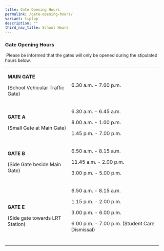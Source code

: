 ```yaml
---
title: Gate Opening Hours
permalink: /gate-opening-hours/
variant: tiptap
description: ""
third_nav_title: School Hours
---
```

<h3>Gate Opening Hours</h3>
<p>&nbsp;Please be informed that the gates will only be opened during the
stipulated hours below.</p>
<table style="minWidth: 50px">
<colgroup>
<col>
<col>
</colgroup>
<tbody>
<tr>
<td rowspan="1" colspan="1">
<p><strong>MAIN GATE</strong>
</p>
<p>(School Vehicular Traffic Gate)</p>
</td>
<td rowspan="1" colspan="1">
<p>6.30 a.m. - 7.00 p.m.</p>
</td>
</tr>
<tr>
<td rowspan="1" colspan="1">
<p><strong>GATE A</strong>
</p>
<p>(Small Gate at Main Gate)</p>
</td>
<td rowspan="1" colspan="1">
<p>6.30 a.m. - 6.45 a.m.</p>
<p>8.00 a.m. - 1.00 p.m.</p>
<p>1.45 p.m. - 7.00 p.m.</p>
</td>
</tr>
<tr>
<td rowspan="1" colspan="1">
<p><strong>GATE B</strong>
</p>
<p>(Side Gate beside Main Gate)</p>
</td>
<td rowspan="1" colspan="1">
<p>6.50 a.m. - 8.15 a.m.</p>
<p>11.45 a.m. - 2.00 p.m.</p>
<p>3.00 p.m. - 5.00 p.m.</p>
</td>
</tr>
<tr>
<td rowspan="1" colspan="1">
<p><strong>&nbsp;</strong>
</p>
<p><strong>GATE E</strong>
</p>
<p>(Side gate towards LRT Station)</p>
</td>
<td rowspan="1" colspan="1">
<p>6.50 a.m. - 8.15 a.m.</p>
<p>1.15 p.m. - 2.00 p.m.</p>
<p>3.00 p.m. - 6.00 p.m.</p>
<p>6.00 p.m. - 7.00 p.m. (Student Care Dismissal)</p>
</td>
</tr>
<tr>
<td rowspan="1" colspan="1">
<p></p>
</td>
<td rowspan="1" colspan="1">
<p></p>
</td>
</tr>
</tbody>
</table>
<p>&nbsp;</p>